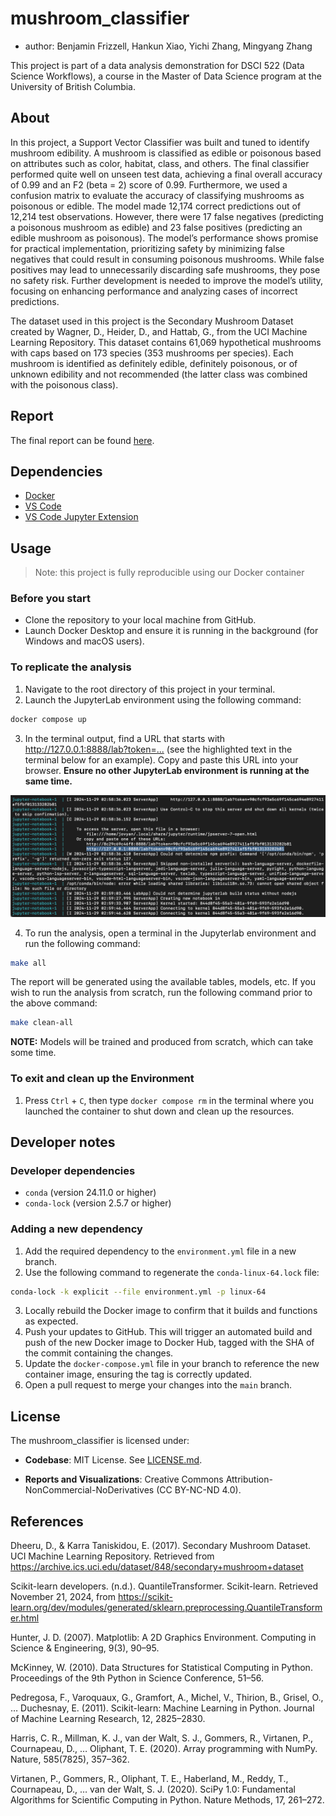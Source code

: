 # mushroom_classifier

-   author: Benjamin Frizzell, Hankun Xiao, Yichi Zhang, Mingyang Zhang

This project is part of a data analysis demonstration for DSCI 522 (Data Science Workflows), a course in the Master of Data Science program at the University of British Columbia.

## About

In this project, a Support Vector Classifier was built and tuned to identify mushroom edibility. A mushroom is classified as edible or poisonous based on attributes such as color, habitat, class, and others. The final classifier performed quite well on unseen test data, achieving a final overall accuracy of 0.99 and an F2 (beta = 2) score of 0.99. Furthermore, we used a confusion matrix to evaluate the accuracy of classifying mushrooms as poisonous or edible. The model made 12,174 correct predictions out of 12,214 test observations. However, there were 17 false negatives (predicting a poisonous mushroom as edible) and 23 false positives (predicting an edible mushroom as poisonous). The model’s performance shows promise for practical implementation, prioritizing safety by minimizing false negatives that could result in consuming poisonous mushrooms. While false positives may lead to unnecessarily discarding safe mushrooms, they pose no safety risk. Further development is needed to improve the model’s utility, focusing on enhancing performance and analyzing cases of incorrect predictions.

The dataset used in this project is the Secondary Mushroom Dataset created by Wagner, D., Heider, D., and Hattab, G., from the UCI Machine Learning Repository. This dataset contains 61,069 hypothetical mushrooms with caps based on 173 species (353 mushrooms per species). Each mushroom is identified as definitely edible, definitely poisonous, or of unknown edibility and not recommended (the latter class was combined with the poisonous class).

## Report

The final report can be found [here](https://github.com/UBC-MDS/mushroom_classifier/blob/main/notebooks/Load_Data_and_EDA.ipynb).

## Dependencies

-   [Docker](https://www.docker.com/)
-   [VS Code](https://code.visualstudio.com/download)
-   [VS Code Jupyter Extension](https://marketplace.visualstudio.com/items?itemName=ms-toolsai.jupyter)

## Usage

> Note: this project is fully reproducible using our Docker container

### Before you start

-  Clone the repository to your local machine from GitHub.
-  Launch Docker Desktop and ensure it is running in the background (for Windows and macOS users).

### To replicate the analysis

1.  Navigate to the root directory of this project in your terminal.
2.  Launch the JupyterLab environment using the following command:

``` bash
docker compose up
```

3.  In the terminal output, find a URL that starts with <http://127.0.0.1:8888/lab?token=...> (see the highlighted text in the terminal below for an example). Copy and paste this URL into your browser. 
**Ensure no other JupyterLab environment is running at the same time.**

![](img/docker-jupyterlab-url.png)

4.  To run the analysis, open a terminal in the Jupyterlab environment and run the following command:

```bash
make all
```
The report will be generated using the available tables, models, etc.
If you wish to run the analysis from scratch, run the following command prior to the above command:

```bash
make clean-all
```
__NOTE:__ Models will be trained and produced from scratch, which can take some time.

###  To exit and clean up the Environment

1.  Press `Ctrl` + `C`, then type `docker compose rm` in the terminal where you launched the container to shut down and clean up the resources.

## Developer notes

### Developer dependencies
-   `conda` (version 24.11.0 or higher)
-   `conda-lock` (version 2.5.7 or higher)

### Adding a new dependency

1.  Add the required dependency to the `environment.yml` file in a new branch.
2.  Use the following command to regenerate the `conda-linux-64.lock` file:

``` bash
conda-lock -k explicit --file environment.yml -p linux-64
```

3.  Locally rebuild the Docker image to confirm that it builds and functions as expected.
4.  Push your updates to GitHub. This will trigger an automated build and push of the new Docker image to Docker Hub, tagged with the SHA of the commit containing the changes.
5.  Update the `docker-compose.yml` file in your branch to reference the new container image, ensuring the tag is correctly updated.
6.  Open a pull request to merge your changes into the `main` branch.

## License

The mushroom_classifier is licensed under:

-   **Codebase**: MIT License. See [LICENSE.md](https://github.com/UBC-MDS/mushroom_classifier/blob/main/LICENSE).

-   **Reports and Visualizations**: Creative Commons Attribution-NonCommercial-NoDerivatives (CC BY-NC-ND 4.0).

## References

Dheeru, D., & Karra Taniskidou, E. (2017). Secondary Mushroom Dataset. UCI Machine Learning Repository. Retrieved from <https://archive.ics.uci.edu/dataset/848/secondary+mushroom+dataset>

Scikit-learn developers. (n.d.). QuantileTransformer. Scikit-learn. Retrieved November 21, 2024, from <https://scikit-learn.org/dev/modules/generated/sklearn.preprocessing.QuantileTransformer.html>

Hunter, J. D. (2007). Matplotlib: A 2D Graphics Environment. Computing in Science & Engineering, 9(3), 90–95.

McKinney, W. (2010). Data Structures for Statistical Computing in Python. Proceedings of the 9th Python in Science Conference, 51–56.

Pedregosa, F., Varoquaux, G., Gramfort, A., Michel, V., Thirion, B., Grisel, O., … Duchesnay, E. (2011). Scikit-learn: Machine Learning in Python. Journal of Machine Learning Research, 12, 2825–2830.

Harris, C. R., Millman, K. J., van der Walt, S. J., Gommers, R., Virtanen, P., Cournapeau, D., … Oliphant, T. E. (2020). Array programming with NumPy. Nature, 585(7825), 357–362.

Virtanen, P., Gommers, R., Oliphant, T. E., Haberland, M., Reddy, T., Cournapeau, D., … van der Walt, S. J. (2020). SciPy 1.0: Fundamental Algorithms for Scientific Computing in Python. Nature Methods, 17, 261–272.
